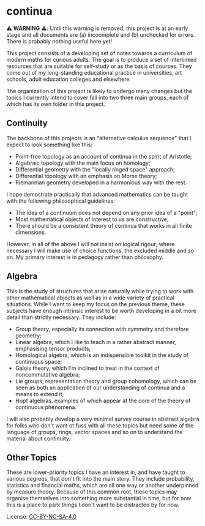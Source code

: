 # continua

:warning: **WARNING** :warning:: Until this warning is removed, this project is at an early stage and all documents are (a) incoomplete and (b) unchecked for errors. There is probably nothing useful here yet!

This project consists of a developing set of notes towards a curriculum of modern maths for curious adults. The goal is to produce a set of interlinked resources that are suitable for self-study or as the basis of courses. They come out of my long-standing educational practice in universities, art schools, adult education colleges and elsewhere.

The organization of this project is likely to undergo many changes but the topics I currently intend to cover fall into two three main groups, each of which has its own folder in this project.

## Continuity

The backbone of this projects is an "alternative calculus sequence" that I expect to look something like this:

* Point-free topology as an account of continua in the spirit of Aristotle;
* Algebraic topology with the main focus on homology;
* Differential geometry with the "locally ringed space" approach;
* Differential topology with an emphasis on Morse theory;
* Riemannian geometry developed in a harmonious way with the rest.

I hope demostrate practically that advanced mathematics can be taught with the following philosophical guidelines:

* The idea of a continuum does not depend on any prior idea of a "point";
* Most mathematical objects of interest to us are constructive;
* There should be a consistent theory of continua that works in all finite dimensions.

However, in all of the above I will not insist on logical rigour; where necessary I will make use of choice functions, the excluded middle and so on. My primary interest is in pedagogy rather than philosophy.

## Algebra

This is the study of structures that arise naturally while trying to work with other mathematical objects as well as in a wide variety of practical situations. While I want to keep my focus on the previous theme, these subjects have enough intrinsic interest to be worth developing in a bit more detail than strictly necessary. They include:

* Group theory, especially its connection with symmetry and therefore geometry;
* Linear algebra, which I like to teach in a rather abstract manner, emphasising tensor products;
* Homological algebra, which is an indispensible toolkit in the study of continuous space;
* Galois theory, which I'm inclined to treat in the context of noncommutative algebra;
* Lie groups, representation theory and group cohomology, which can be seen as both an application of our understanding of continua and a means to extend it;
* Hopf algebras, examples of which appear at the core of the theory of continuous phenomena.

I will also probably develop a very minimal survey course in abstract algebra for folks who don't want ot fuss with all these topics but need some of the language of groups, rings, vector spaces and so on to understand the material about continuity.

## Other Topics

These are lower-priority topics I have an interest in, and have taught to various degrees, that don't fit into the main story. They include probability, statistics and financial maths, which are all one way or another underpinned by measure theory. Because of this common root, these topics may organise themselves into something more substantial in time, but for now this is a place to park things I don't want to be distracted by for now.

License: [CC-BY-NC-SA-4.0](https://creativecommons.org/licenses/by-nc-sa/4.0/)
